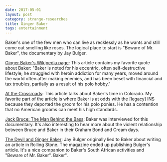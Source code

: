 ```yaml
---
date: 2017-05-01
layout: post
category: strange-researches
title: Ginger Baker
tags: entertainment
---
```


Baker's one of the few men who can live as recklessly as he wants and still come out smelling like roses. The logical place to start is "Beware of Mr. Baker", the documentary by Jay Bulger.

[Ginger Baker's Wikipedia page](https://en.wikipedia.org/wiki/Ginger_Baker): This article contains my favorite quote about Baker: "Baker is noted for his eccentric, often self-destructive lifestyle; he struggled with heroin addiction for many years, moved around the world often after making enemies, and has been beset with financial and tax troubles, partially as a result of his polo hobby."

[At the Crossroads](http://www.westword.com/entertainment/at-the-crossroads-5059704): This article talks about Baker's time in Colorado. My favorite part of the article is where Baker is at odds with the \[legacy\] INS because they deported the groom for his polo ponies. He has a contention that no American grooms can meet his high standards.

[Jack Bruce: The Man Behind the Bass](https://www.youtube.com/watch?v=w3KBEq95N5U): Baker was interviewed for this documentary. It's also interesting to hear more about the violent relationship between Bruce and Baker in their Graham Bond and Cream days.

[The Devil and Ginger Baker](http://www.rollingstone.com/entertainment/news/the-devil-and-ginger-baker-20090820): Jay Bulger originally lied to Baker about writing an article in Rolling Stone. The magazine ended up publishing Bulger's article. It's a nice companion to Baker's South African activities and "Beware of Mr. Baker".
Baker".
